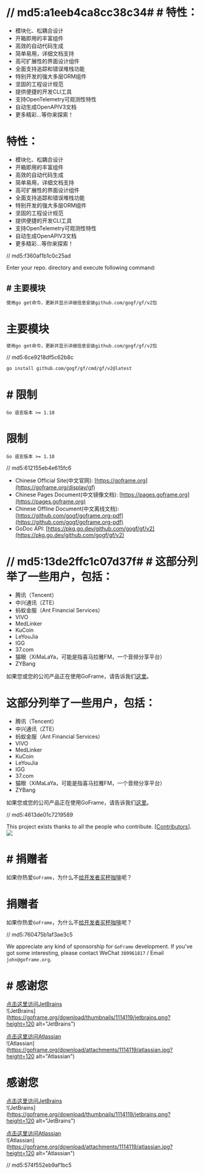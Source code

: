 # // md5:a1eeb4ca8cc38c34# # 特性：

- 模块化、松耦合设计
- 开箱即用的丰富组件
- 高效的自动代码生成
- 简单易用，详细文档支持
- 高可扩展性的界面设计组件
- 全面支持追踪和错误堆栈功能
- 特别开发的强大多层ORM组件
- 坚固的工程设计规范
- 提供便捷的开发CLI工具
- 支持OpenTelemetry可观测性特性
- 自动生成OpenAPIV3文档
- 更多精彩...等你来探索！

# 特性：

- 模块化、松耦合设计
- 开箱即用的丰富组件
- 高效的自动代码生成
- 简单易用，详细文档支持
- 高可扩展性的界面设计组件
- 全面支持追踪和错误堆栈功能
- 特别开发的强大多层ORM组件
- 坚固的工程设计规范
- 提供便捷的开发CLI工具
- 支持OpenTelemetry可观测性特性
- 自动生成OpenAPIV3文档
- 更多精彩...等你来探索！

// md5:f360af1b1c0c25ad

Enter your repo. directory and execute following command:

## # 主要模块

```bash
使用go get命令，更新并显示详细信息安装github.com/gogf/gf/v2包
```

# 主要模块

```bash
使用go get命令，更新并显示详细信息安装github.com/gogf/gf/v2包
```

// md5:6ce9218df5c62b8c

```bash
go install github.com/gogf/gf/cmd/gf/v2@latest
```

# # 限制

```
Go 语言版本 >= 1.18
```

# 限制

```
Go 语言版本 >= 1.18
```

// md5:612155eb4e615fc6

- Chinese Official Site(中文官网): [https://goframe.org](https://goframe.org/display/gf)
- Chinese Pages Document(中文镜像文档): [https://pages.goframe.org](https://pages.goframe.org)
- Chinese Offline Document(中文离线文档): [https://github.com/gogf/goframe.org-pdf](https://github.com/gogf/goframe.org-pdf)
- GoDoc API: [https://pkg.go.dev/github.com/gogf/gf/v2](https://pkg.go.dev/github.com/gogf/gf/v2)

# // md5:13de2ffc1c07d37f# # 这部分列举了一些用户，包括：

- 腾讯（Tencent）
- 中兴通讯（ZTE）
- 蚂蚁金服（Ant Financial Services）
- VIVO
- MedLinker
- KuCoin
- LeYouJia
- IGG
- 37.com
- 猫眼（XiMaLaYa，可能是指喜马拉雅FM，一个音频分享平台）
- ZYBang

如果您或您的公司产品正在使用GoFrame，请告诉我们[这里](https://goframe.org/pages/viewpage.action?pageId=1114415)。

# 这部分列举了一些用户，包括：

- 腾讯（Tencent）
- 中兴通讯（ZTE）
- 蚂蚁金服（Ant Financial Services）
- VIVO
- MedLinker
- KuCoin
- LeYouJia
- IGG
- 37.com
- 猫眼（XiMaLaYa，可能是指喜马拉雅FM，一个音频分享平台）
- ZYBang

如果您或您的公司产品正在使用GoFrame，请告诉我们[这里](https://goframe.org/pages/viewpage.action?pageId=1114415)。

// md5:4613de01c7219589

This project exists thanks to all the people who contribute. [[Contributors](https://github.com/gogf/gf/graphs/contributors)].
<a href="https://github.com/gogf/gf/graphs/contributors"><img src="https://contributors-img.web.app/image?repo=gogf/gf" /></a>

# # 捐赠者

如果你热爱`GoFrame`，为什么不[给开发者买杯咖啡](https://goframe.org/pages/viewpage.action?pageId=1115633)呢？

# 捐赠者

如果你热爱`GoFrame`，为什么不[给开发者买杯咖啡](https://goframe.org/pages/viewpage.action?pageId=1115633)呢？

// md5:760475b1af3ae3c5

We appreciate any kind of sponsorship for `GoFrame` development. If you've got some interesting, please contact WeChat `389961817` / Email `john@goframe.org`.

# # 感谢您

[点击这里访问JetBrains](https://www.jetbrains.com/?from=GoFrame)  
![JetBrains](https://goframe.org/download/thumbnails/1114119/jetbrains.png?height=120 alt="JetBrains")

[点击这里访问Atlassian](https://www.atlassian.com/?from=GoFrame)  
![Atlassian](https://goframe.org/download/attachments/1114119/atlassian.jpg?height=120 alt="Atlassian")

# 感谢您

[点击这里访问JetBrains](https://www.jetbrains.com/?from=GoFrame)  
![JetBrains](https://goframe.org/download/thumbnails/1114119/jetbrains.png?height=120 alt="JetBrains")

[点击这里访问Atlassian](https://www.atlassian.com/?from=GoFrame)  
![Atlassian](https://goframe.org/download/attachments/1114119/atlassian.jpg?height=120 alt="Atlassian")

// md5:574f552eb9af1bc5